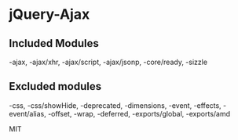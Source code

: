 # jQuery-Ajax

## Included Modules
-ajax,
-ajax/xhr,
-ajax/script,
-ajax/jsonp,
-core/ready,
-sizzle

## Excluded modules
-css,
-css/showHide,
-deprecated,
-dimensions,
-event,
-effects,
-event/alias,
-offset,
-wrap,
-deferred,
-exports/global,
-exports/amd


MIT
